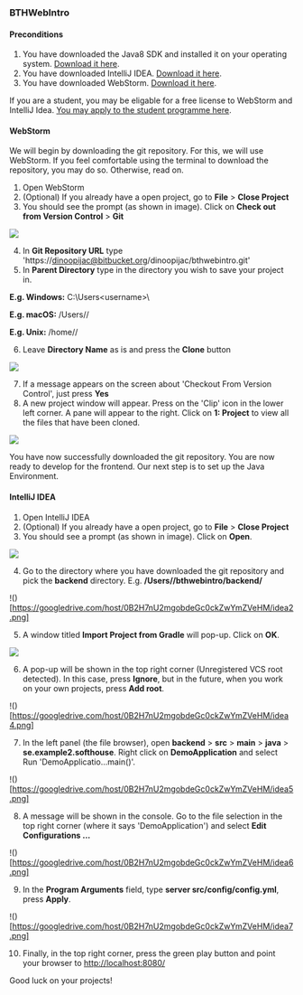 ### BTHWebIntro

#### Preconditions
1. You have downloaded the Java8 SDK and installed it on your operating 
system. [Download it here](http://www.oracle.com/technetwork/java/javase/downloads/jdk8-downloads-2133151.html).
2. You have downloaded IntelliJ IDEA. [Download it here](https://www.jetbrains.com/idea/#chooseYourEdition).
3. You have downloaded WebStorm. [Download it here](https://www.jetbrains.com/webstorm/).

If you are a student, you may be eligable for a free license to WebStorm and IntelliJ Idea. [You may apply to the student programme here](https://www.jetbrains.com/student/).

#### WebStorm
We will begin by downloading the git repository. For this, we will use WebStorm. If you feel comfortable using the terminal to download the repository, you may do so. Otherwise, read on.

1. Open WebStorm
2. (Optional) If you already have a open project, go to **File** > **Close Project**
3. You should see the prompt (as shown in image). Click on **Check out from Version Control** > **Git**

![](https://googledrive.com/host/0B2H7nU2mgobdeGc0ckZwYmZVeHM/ws1.png) 

4. In **Git Repository URL** type 'https://dinoopijac@bitbucket.org/dinoopijac/bthwebintro.git'
5. In **Parent Directory** type in the directory you wish to save your project in.

**E.g. Windows:** C:\Users\<username>\

**E.g. macOS:** /Users/<username>/

**E.g. Unix:** /home/<username>/

6. Leave **Directory Name** as is and press the **Clone** button

![](https://googledrive.com/host/0B2H7nU2mgobdeGc0ckZwYmZVeHM/ws2.png)

7. If a message appears on the screen about 'Checkout From Version Control', just press **Yes**
8. A new project window will appear. Press on the 'Clip' icon in the lower left corner. A pane will appear to the right. Click on **1: Project** to view all the files that have been cloned.

![](https://googledrive.com/host/0B2H7nU2mgobdeGc0ckZwYmZVeHM/ws3.png)

You have now successfully downloaded the git repository. You are now ready to develop for the frontend. Our next step is to set up the Java Environment.


#### IntelliJ IDEA
1. Open IntelliJ IDEA
2. (Optional) If you already have a open project, go to **File** > **Close Project**
3. You should see a prompt (as shown in image). Click on **Open**.

![](https://googledrive.com/host/0B2H7nU2mgobdeGc0ckZwYmZVeHM/idea1.png)

4. Go to the directory where you have downloaded the git repository and pick the **backend** directory. E.g. **/Users/<username>/bthwebintro/backend/**

!()[https://googledrive.com/host/0B2H7nU2mgobdeGc0ckZwYmZVeHM/idea2.png]

5. A window titled **Import Project from Gradle** will pop-up. Click on **OK**.

![](https://googledrive.com/host/0B2H7nU2mgobdeGc0ckZwYmZVeHM/idea3.png)

6. A pop-up will be shown in the top right corner (Unregistered VCS root detected). In this case, press **Ignore**, but in the future, when you work on your own 
projects, press **Add root**.

!()[https://googledrive.com/host/0B2H7nU2mgobdeGc0ckZwYmZVeHM/idea4.png]

7. In the left panel (the file browser), open **backend** > **src** > **main** > **java** > **se.example2.softhouse**. Right click on **DemoApplication** and 
select Run 'DemoApplicatio...main()'.

!()[https://googledrive.com/host/0B2H7nU2mgobdeGc0ckZwYmZVeHM/idea5.png]

8. A message will be shown in the console. Go to the file selection in the top right corner (where it says 'DemoApplication') and select **Edit 
Configurations ...**

!()[https://googledrive.com/host/0B2H7nU2mgobdeGc0ckZwYmZVeHM/idea6.png]

9. In the **Program Arguments** field, type **server src/config/config.yml**, press **Apply**.

!()[https://googledrive.com/host/0B2H7nU2mgobdeGc0ckZwYmZVeHM/idea7.png]

10. Finally, in the top right corner, press the green play button and point your browser to [http://localhost:8080/](http://localhost:8080)

Good luck on your projects!
